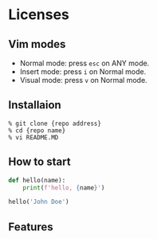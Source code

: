 # Licenses

## Vim modes

- Normal mode: press `esc` on ANY mode.
- Insert mode: press `i` on Normal mode.
- Visual mode: press `v` on Normal mode.

## Installaion

```shell
% git clone {repo address}
% cd {repo name}
% vi README.MD
```


## How to start

```python
def hello(name):
    print(f'hello, {name}')

hello('John Doe')
```

## Features

